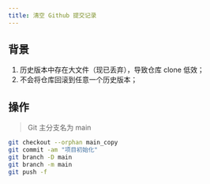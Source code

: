 ```yaml
---
title: 清空 Github 提交记录
---
```


## 背景

1. 历史版本中存在大文件（现已丢弃），导致仓库 clone 低效；
2. 不会将仓库回滚到任意一个历史版本；

## 操作

> Git 主分支名为 main

```bash
git checkout --orphan main_copy
git commit -am "项目初始化"
git branch -D main
git branch -m main
git push -f
```
